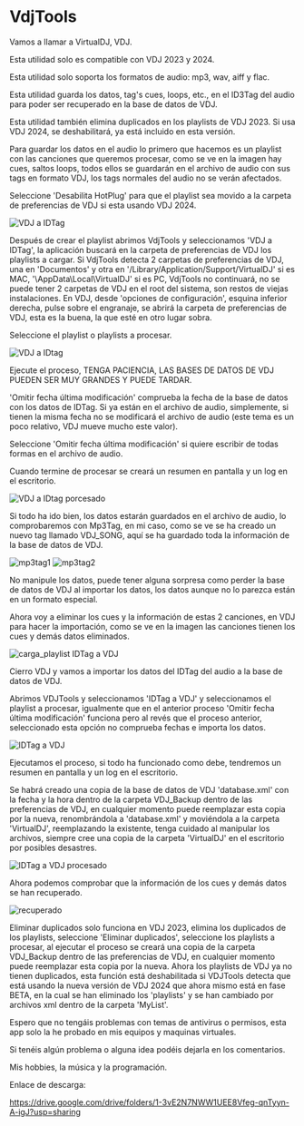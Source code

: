 # VdjTools

Vamos a llamar a VirtualDJ, VDJ.

Esta utilidad solo es compatible con VDJ 2023 y 2024.

Esta utilidad solo soporta los formatos de audio: mp3, wav, aiff y flac.

Esta utilidad guarda los datos, tag's cues, loops, etc., en el ID3Tag del audio para poder ser recuperado en la base de datos de VDJ.

Esta utilidad también elimina duplicados en los playlists de VDJ 2023. Si usa VDJ 2024, se deshabilitará, ya está incluido en esta versión.

Para guardar los datos en el audio lo primero que hacemos es un playlist con las canciones que queremos procesar, como se ve en la imagen hay cues, saltos loops, todos ellos se guardarán en el archivo de audio con sus tags en formato VDJ, los tags normales del audio no se verán afectados.

Seleccione 'Desabilita HotPlug' para que el playlist sea movido a la carpeta de preferencias de VDJ si esta usando VDJ 2024.

![VDJ a IDTag](https://github.com/japr99/VdjTools/assets/60424156/2fa2b79f-e5c1-4d97-9682-781a7c583426)

Después de crear el playlist abrimos VdjTools y seleccionamos 'VDJ a IDTag', la aplicación buscará en la carpeta de preferencias de VDJ los playlists a cargar. Si VdjTools detecta 2 carpetas de preferencias de VDJ, una en 'Documentos' y otra en '/Library/Application/Support/VirtualDJ' si es MAC, '\AppData\Local\VirtualDJ' si es PC, VdjTools no continuará, no se puede tener 2 carpetas de VDJ en el root del sistema, son restos de viejas instalaciones. En VDJ, desde 'opciones de configuración', esquina inferior derecha, pulse sobre el engranaje, se abrirá la carpeta de preferencias de VDJ, esta es la buena, la que esté en otro lugar sobra.

Seleccione el playlist o playlists a procesar.

![VDJ a IDtag](https://github.com/japr99/VdjTools/assets/60424156/604aaf28-b357-44b4-ae7b-e0833b930ac0)

Ejecute el proceso, TENGA PACIENCIA, LAS BASES DE DATOS DE VDJ PUEDEN SER MUY GRANDES Y PUEDE TARDAR.

'Omitir fecha última modificación' comprueba la fecha de la base de datos con los datos de IDTag. Si ya están en el archivo de audio, simplemente, si tienen la misma fecha no se modificará el archivo de audio (este tema es un poco relativo, VDJ mueve mucho este valor).

Seleccione 'Omitir fecha última modificación' si quiere escribir de todas formas en el archivo de audio.

Cuando termine de procesar se creará un resumen en pantalla y un log en el escritorio.

![VDJ a IDtag porcesado](https://github.com/japr99/VdjTools/assets/60424156/9e31a275-0d3d-4151-b951-6334a74401a9)

Si todo ha ido bien, los datos estarán guardados en el archivo de audio, lo comprobaremos con Mp3Tag, en mi caso, como se ve se ha creado un nuevo tag llamado VDJ_SONG, aquí se ha guardado toda la información de la base de datos de VDJ.

![mp3tag1](https://github.com/japr99/VdjTools/assets/60424156/f27e31d7-4fad-4d07-8e5f-c87e0d4bf5f0)
![mp3tag2](https://github.com/japr99/VdjTools/assets/60424156/8b3b4b23-e16f-4155-9e1f-ed5831004cdf)

No manipule los datos, puede tener alguna sorpresa como perder la base de datos de VDJ al importar los datos, los datos aunque no lo parezca están en un formato especial.

Ahora voy a eliminar los cues y la información de estas 2 canciones, en VDJ para hacer la importación, como se ve en la imagen las canciones tienen los cues y demás datos eliminados.

![carga_playlist IDTag a VDJ](https://github.com/japr99/VdjTools/assets/60424156/82687f05-aae0-4ee4-866a-cfdc59de0570)

Cierro VDJ y vamos a importar los datos del IDTag del audio a la base de datos de VDJ.

Abrimos VDJTools y seleccionamos 'IDTag a VDJ' y seleccionamos el playlist a procesar, igualmente que en el anterior proceso 'Omitir fecha última modificación' funciona pero al revés que el proceso anterior, seleccionado esta opción no comprueba fechas e importa los datos.

![IDTag a VDJ](https://github.com/japr99/VdjTools/assets/60424156/79b426a8-ca7d-41bd-af26-6578c6d421da)

Ejecutamos el proceso, si todo ha funcionado como debe, tendremos un resumen en pantalla y un log en el escritorio.

Se habrá creado una copia de la base de datos de VDJ 'database.xml' con la fecha y la hora dentro de la carpeta VDJ_Backup dentro de las preferencias de VDJ, en cualquier momento puede reemplazar esta copia por la nueva, renombrándola a 'database.xml' y moviéndola a la carpeta 'VirtualDJ', reemplazando la existente, tenga cuidado al manipular los archivos, siempre cree una copia de la carpeta 'VirtualDJ' en el escritorio por posibles desastres.

![IDTag a VDJ procesado](https://github.com/japr99/VdjTools/assets/60424156/90ff58c2-a9f3-4267-aa33-5f2a007938c2)

Ahora podemos comprobar que la información de los cues y demás datos se han recuperado.

![recuperado](https://github.com/japr99/VdjTools/assets/60424156/8c53de3c-0a30-4dbd-b8ea-9e5e74c5601d)

Eliminar duplicados solo funciona en VDJ 2023, elimina los duplicados de los playlists, seleccione 'Eliminar duplicados', seleccione los playlists a procesar, al ejecutar el proceso se creará una copia de la carpeta VDJ_Backup dentro de las preferencias de VDJ, en cualquier momento puede reemplazar esta copia por la nueva. Ahora los playlists de VDJ ya no tienen duplicados, esta función está deshabilitada si VDJTools detecta que está usando la nueva versión de VDJ 2024 que ahora mismo está en fase BETA, en la cual se han eliminado los 'playlists' y se han cambiado por archivos xml dentro de la carpeta 'MyList'.

Espero que no tengáis problemas con temas de antivirus o permisos, esta app solo la he probado en mis equipos y maquinas virtuales.

Si tenéis algún problema o alguna idea podéis dejarla en los comentarios.

Mis hobbies, la música y la programación.

Enlace de descarga:

https://drive.google.com/drive/folders/1-3vE2N7NWW1UEE8Vfeg-qnTyyn-A-igJ?usp=sharing






